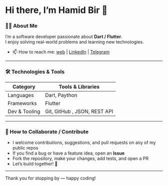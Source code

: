 # Hi there, I’m **Hamid Bir** 👋

### 🧑‍💻 About Me
I’m a software developer passionate about **Dart / Flutter**.  
I enjoy solving real-world problems and learning new technologies.

- 📫 How to reach me: [web](https://hamidravanbod.ir/) | [LinkedIn](https://www.linkedin.com/in/your-linkedin) | [Telegram](<img width="1707" height="1954" alt="image" src="https://github.com/user-attachments/assets/ee3f40f9-b0df-4db9-b5a1-894ed123ba51" />
)  
  
---

### 🛠️ Technologies & Tools

| Category | Tools & Libraries |
|---|---|
| Languages | Dart, Paython |
| Frameworks | Flutter |
| Dev & Tooling | Git, GitHub , JSON, REST API |

---

### 🚀 How to Collaborate / Contribute

- I welcome contributions, suggestions, and pull requests on any of my public repos  
- If you find a bug or have a feature idea, open an **Issue**  
- Fork the repository, make your changes, add tests, and open a PR  
- Let’s build together! 💪  

---

Thank you for stopping by — happy coding!  
